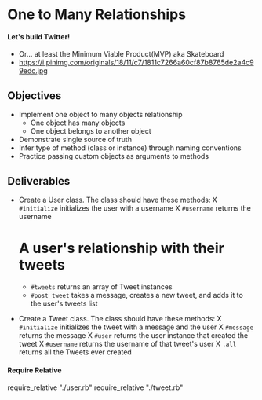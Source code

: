 # One to Many Relationships

#### Let's build Twitter!
 - Or... at least the Minimum Viable Product(MVP) aka Skateboard
 - https://i.pinimg.com/originals/18/11/c7/1811c7266a60cf87b8765de2a4c99edc.jpg

## Objectives

* Implement one object to many objects relationship
  * One object has many objects
  * One object belongs to another object
* Demonstrate single source of truth
* Infer type of method (class or instance) through naming conventions
* Practice passing custom objects as arguments to methods

## Deliverables

* Create a User class. The class should have these methods:
  X `#initialize` initializes the user with a username
  X `#username` returns the username 

  # A user's relationship with their tweets
  * `#tweets` returns an array of Tweet instances
  * `#post_tweet` takes a message, creates a new tweet, and adds it to the user's tweets list

* Create a Tweet class. The class should have these methods:
  X `#initialize` initializes the tweet with a message and the user
  X `#message` returns the message
  X `#user` returns the user instance that created the tweet
  X `#username` returns the username of that tweet's user
  X `.all` returns all the Tweets ever created



#### Require Relative
require_relative "./user.rb"
require_relative "./tweet.rb"

